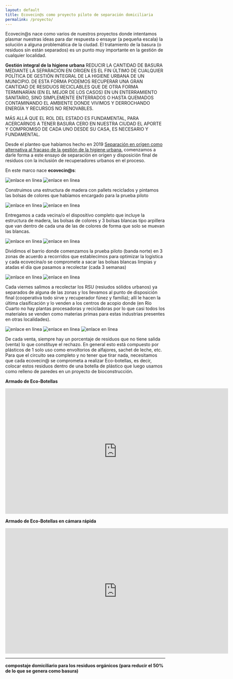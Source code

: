 ```yaml
---
layout: default
title: Ecovecin@s como proyecto piloto de separación domiciliaria
permalink: /proyecto/
---
```

Ecovecin@s nace como varios de nuestros proyectos donde intentamos plasmar nuestras ideas para dar respuesta o ensayar (a pequeña escala) la solución a alguna problemática de la ciudad. El tratamiento de la basura (o residuos sin están separados) es un punto muy importante en la gestión de cualquier localidad.

__Gestión integral de la higiene urbana__
REDUCIR LA CANTIDAD DE BASURA MEDIANTE LA SEPARACIÓN EN ORIGEN ES EL FIN ÚLTIMO DE CUALQUIER POLÍTICA DE GESTIÓN INTEGRAL DE LA HIGIENE URBANA DE UN MUNICIPIO. DE ESTA FORMA PODEMOS RECUPERAR UNA GRAN CANTIDAD DE RESIDUOS RECICLABLES QUE DE OTRA FORMA TERMINARÍAN (EN EL MEJOR DE LOS CASOS) EN UN ENTERRAMIENTO SANITARIO, SINO SIMPLEMENTE ENTERRADOS O HASTA QUEMADOS CONTAMINANDO EL AMBIENTE DONDE VIVIMOS Y DERROCHANDO ENERGÍA Y RECURSOS NO RENOVABLES.

MÁS ALLÁ QUE EL ROL DEL ESTADO ES FUNDAMENTAL, PARA ACERCARNOS A TENER BASURA CERO EN NUESTRA CIUDAD EL APORTE Y COMPROMISO DE CADA UNO DESDE SU CASA, ES NECESARIO Y FUNDAMENTAL.

Desde el planteo que habíamos hecho en 2019 [Separación en orígen como alternativa al fracaso de la gestión de la higiene urbana.](https://respeto.org.ar/2019/02/07/higiene_urbana/) comenzamos a darle forma a este ensayo de separación en origen y disposición final de residuos con la inclusión de recuperadores urbanos en el proceso.

En este marco nace __ecovecin@s__:

![enlace en línea](/img/dispositivos.jpeg)
![enlace en línea](/img/bolsas2.jpeg)

Construimos una estructura de madera con pallets reciclados y pintamos las bolsas de colores que habíamos encargado para la prueba piloto

![enlace en línea](/img/dispositivo2.jpeg)
![enlace en línea](/img/bolsas3.jpeg)

Entregamos a cada vecina/o el dispositivo completo que incluye la estructura de madera, las bolsas de colores y 3 bolsas blancas tipo arpillera que van dentro de cada una de las de colores de forma que solo se muevan las blancas.

![enlace en línea](/img/zonas.jpeg)
![enlace en línea](/img/bolsas.jpeg)

Dividimos el barrio donde comenzamos la prueba piloto (banda norte) en 3 zonas de acuerdo a recorridos que establecimos para optimizar la logística y cada ecovecina/o se compromete a sacar las bolsas blancas limpias y atadas el día que pasamos a recolectar (cada 3 semanas)

![enlace en línea](/img/carro.jpeg)
![enlace en línea](/img/eco.jpg)

Cada viernes salimos a recolectar los RSU (resiudos sólidos urbanos) ya separados de alguna de las zonas y los llevamos al punto de disposición final (cooperativa todo sirve y recuperador fúnez y familia); allí le hacen la última clasificación y lo venden a los centros de acopio donde (en Río Cuarto no hay plantas procesadoras y recicladoras por lo que casi todos los materiales se venden como materias primas para estas industrias presentes en otras localidades).

![enlace en línea](/img/casaescuela.jpeg)
![enlace en línea](/img/ecobotella.jpeg)
![enlace en línea](/img/ecobotella2.jpeg)

De cada venta, siempre hay un porcentaje de residuos que no tiene salida (venta) lo que constituye el rechazo. En general esto está compuesto por plásticos de 1 solo uso como envoltorios de alfajores, sachet de leche, etc. Para que el circuito sea completo y no tener que tirar nada, necesitamos que cada ecovecin@ se comprometa a realizar Eco-botellas, es decir, colocar estos residuos dentro de una botella de plástico que luego usamos como relleno de paredes en un proyecto de bioconstrucción.

__Armado de Eco-Botellas__

<iframe width="702" height="395" src="https://www.youtube.com/embed/o_Cpvr_62p4" frameborder="0" allow="accelerometer; autoplay; encrypted-media; gyroscope; picture-in-picture" allowfullscreen></iframe>

__Armado de Eco-Botellas en cámara rápida__

<iframe width="702" height="395" src="https://www.youtube.com/embed/n3fzEF3u7To" frameborder="0" allow="accelerometer; autoplay; encrypted-media; gyroscope; picture-in-picture" allowfullscreen></iframe>

---

__compostaje domiciliario para los residuos orgánicos (para reducir el 50% de lo que se genera como basura)__
